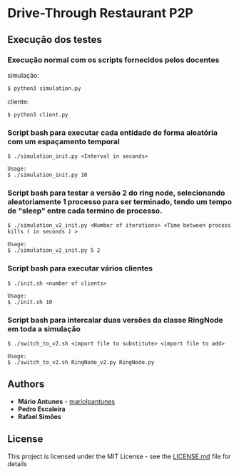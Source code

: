 # Drive-Through Restaurant P2P


## Execução dos testes

### Execução normal com os scripts fornecidos pelos docentes

simulação:
```console
$ python3 simulation.py
```
cliente:
```console
$ python3 client.py
```
### Script bash para executar cada entidade de forma aleatória com um espaçamento temporal

```console
$ ./simulation_init.py <Interval in seconds>
```
```console
Usage:
$ ./simulation_init.py 10
```

### Script bash para testar a versão 2 do ring node, selecionando aleatoriamente 1 processo para ser terminado, tendo um tempo de "sleep" entre cada termino de processo.

```console
$ ./simulation_v2_init.py <Number of iterations> <Time between process kills ( in seconds ) >
```
```console
Usage:
$ ./simulation_v2_init.py 5 2
```


### Script bash para executar vários clientes


```console
$ ./init.sh <number of clients>
```
```console
Usage:
$ ./init.sh 10
```

### Script bash para intercalar duas versões da classe RingNode em toda a simulação

```console
$ ./switch_to_v2.sh <import file to substitute> <import file to add>
```

```console
Usage:
$ ./switch_to_v2.sh RingNode_v2.py RingNode.py 
```


## Authors

* **Mário Antunes** - [mariolpantunes](https://github.com/mariolpantunes)
* **Pedro Escaleira**
* **Rafael Simões**

## License

This project is licensed under the MIT License - see the [LICENSE.md](LICENSE.md) file for details

